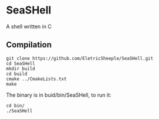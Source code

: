 # SeaSHell
A shell written in C

## Compilation
```shell
git clone https://github.com/EletricSheeple/SeaSHell.git
cd SeaSHell
mkdir build
cd build
cmake ../CmakeLists.txt
make
```
The binary is in buid/bin/SeaSHell, to run it:
```shell
cd bin/
./SeaSHell
```
